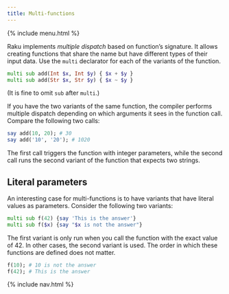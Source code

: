 ```yaml
---
title: Multi-functions
---
```


{% include menu.html %}

Raku implements _multiple dispatch_ based on function’s signature. It allows creating functions that share the name but have different types of their input data. Use the `multi` declarator for each of the variants of the function.

```raku
multi sub add(Int $x, Int $y) { $x + $y }
multi sub add(Str $x, Str $y) { $x ~ $y }
```

(It is fine to omit `sub` after `multi`.)

If you have the two variants of the same function, the compiler performs multiple dispatch depending on which arguments it sees in the function call. Compare the following two calls:

```raku
say add(10, 20); # 30
say add('10', '20'); # 1020
```

The first call triggers the function with integer parameters, while the second call runs the second variant of the function that expects two strings.

## Literal parameters

An interesting case for multi-functions is to have variants that have literal values as parameters. Consider the following two variants:

```raku
multi sub f(42) {say 'This is the answer'}
multi sub f($x) {say "$x is not the answer"}
```

The first variant is only run when you call the function with the exact value of 42. In other cases, the second variant is used. The order in which these functions are defined does not matter.

```raku
f(10); # 10 is not the answer
f(42); # This is the answer
```

{% include nav.html %}
